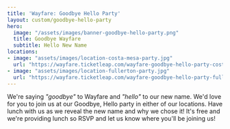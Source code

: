 ```yaml
---
title: 'Wayfare: Goodbye Hello Party'
layout: custom/goodbye-hello-party
hero:
  image: "/assets/images/banner-goodbye-hello-party.png"
  title: Goodbye Wayfare
  subtitle: Hello New Name
locations:
- image: "assets/images/location-costa-mesa-party.jpg"
  url: "https://wayfare.ticketleap.com/wayfare-goodbye-hello-party-costa-mesa-location/"
- image: "assets/images/location-fullerton-party.jpg"
  url: "https://wayfare.ticketleap.com/wayfare-goodbye-hello-party-fullerton/"
---
```


We're saying _"goodbye"_ to Wayfare and _"hello"_ to our new name. We'd love for you to join us at our Goodbye, Hello party in either of our locations. Have lunch with us as we reveal the new name and why we chose it! It's free and we're providing lunch so RSVP and let us know where you'll be joining us!
